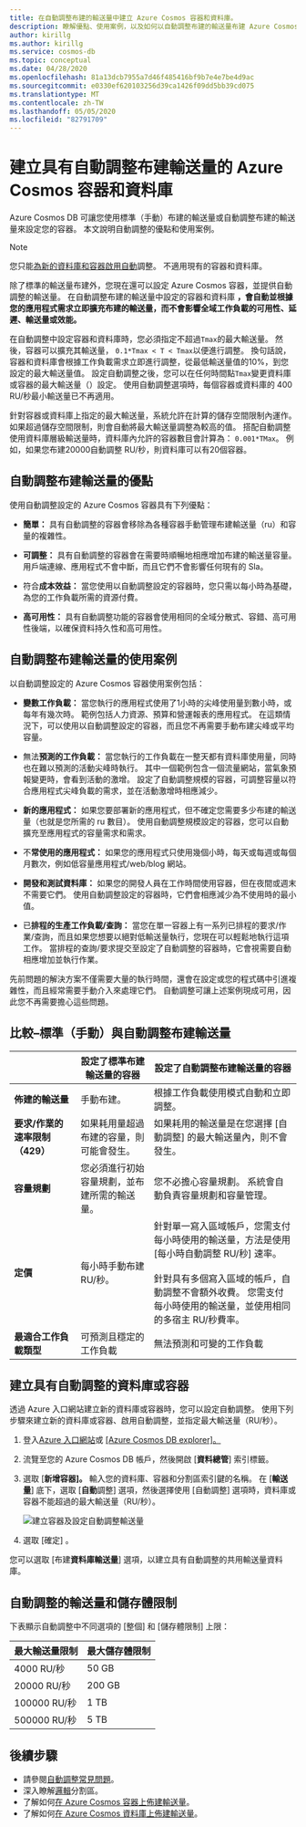 ```yaml
---
title: 在自動調整布建的輸送量中建立 Azure Cosmos 容器和資料庫。
description: 瞭解優點、使用案例，以及如何以自動調整布建的輸送量布建 Azure Cosmos 資料庫和容器。
author: kirillg
ms.author: kirillg
ms.service: cosmos-db
ms.topic: conceptual
ms.date: 04/28/2020
ms.openlocfilehash: 81a13dcb7955a7d46f485416bf9b7e4e7be4d9ac
ms.sourcegitcommit: e0330ef620103256d39ca1426f09dd5bb39cd075
ms.translationtype: MT
ms.contentlocale: zh-TW
ms.lasthandoff: 05/05/2020
ms.locfileid: "82791709"
---
```

# <a name="create-azure-cosmos-containers-and-databases-with-autoscale-provisioned-throughput"></a>建立具有自動調整布建輸送量的 Azure Cosmos 容器和資料庫

Azure Cosmos DB 可讓您使用標準（手動）布建的輸送量或自動調整布建的輸送量來設定您的容器。 本文說明自動調整的優點和使用案例。

> [!NOTE]
> 您只能[為新的資料庫和容器啟用自動](#create-db-container-autoscale)調整。 不適用現有的容器和資料庫。

除了標準的輸送量布建外，您現在還可以設定 Azure Cosmos 容器，並提供自動調整的輸送量。 在自動調整布建的輸送量中設定的容器和資料庫 **，會自動並根據您的應用程式需求立即擴充布建的輸送量，而不會影響全域工作負載的可用性、延遲、輸送量或效能。**

在自動調整中設定容器和資料庫時，您必須指定不超過`Tmax`的最大輸送量。 然後，容器可以擴充其輸送量， `0.1*Tmax < T < Tmax`以便進行調整。 換句話說，容器和資料庫會根據工作負載需求立即進行調整，從最低輸送量值的10%，到您設定的最大輸送量值。 設定自動調整之後，您可以在任何時間點`Tmax`變更資料庫或容器的最大輸送量（）設定。 使用自動調整選項時，每個容器或資料庫的 400 RU/秒最小輸送量已不再適用。

針對容器或資料庫上指定的最大輸送量，系統允許在計算的儲存空間限制內運作。 如果超過儲存空間限制，則會自動將最大輸送量調整為較高的值。 搭配自動調整使用資料庫層級輸送量時，資料庫內允許的容器數目會計算為： `0.001*TMax`。 例如，如果您布建20000自動調整 RU/秒，則資料庫可以有20個容器。

## <a name="benefits-of-autoscale-provisioned-throughput"></a><a id="autoscale-benefits"></a>自動調整布建輸送量的優點

使用自動調整設定的 Azure Cosmos 容器具有下列優點：

* **簡單：** 具有自動調整的容器會移除為各種容器手動管理布建輸送量（ru）和容量的複雜性。

* **可調整：** 具有自動調整的容器會在需要時順暢地相應增加布建的輸送量容量。 用戶端連線、應用程式不會中斷，而且它們不會影響任何現有的 Sla。

* 符合**成本效益：** 當您使用以自動調整設定的容器時，您只需以每小時為基礎，為您的工作負載所需的資源付費。

* **高可用性：** 具有自動調整功能的容器會使用相同的全域分散式、容錯、高可用性後端，以確保資料持久性和高可用性。

## <a name="use-cases-of-autoscale-provisioned-throughput"></a><a id="autoscale-usecases"></a>自動調整布建輸送量的使用案例

以自動調整設定的 Azure Cosmos 容器使用案例包括：

* **變數工作負載：** 當您執行的應用程式使用了1小時的尖峰使用量到數小時，或每年有幾次時。 範例包括人力資源、預算和營運報表的應用程式。 在這類情況下，可以使用以自動調整設定的容器，而且您不再需要手動布建尖峰或平均容量。

* 無法**預測的工作負載：** 當您執行的工作負載在一整天都有資料庫使用量，同時也在難以預測的活動尖峰時執行。 其中一個範例包含一個流量網站，當氣象預報變更時，會看到活動的激增。 設定了自動調整規模的容器，可調整容量以符合應用程式尖峰負載的需求，並在活動激增時相應減少。

* **新的應用程式：** 如果您要部署新的應用程式，但不確定您需要多少布建的輸送量（也就是您所需的 ru 數目）。 使用自動調整規模設定的容器，您可以自動擴充至應用程式的容量需求和需求。

* 不**常使用的應用程式：** 如果您的應用程式只使用幾個小時，每天或每週或每個月數次，例如低容量應用程式/web/blog 網站。

* **開發和測試資料庫：** 如果您的開發人員在工作時間使用容器，但在夜間或週末不需要它們。 使用自動調整設定的容器時，它們會相應減少為不使用時的最小值。

* 已**排程的生產工作負載/查詢：** 當您在單一容器上有一系列已排程的要求/作業/查詢，而且如果您想要以絕對低輸送量執行，您現在可以輕鬆地執行這項工作。 當排程的查詢/要求提交至設定了自動調整的容器時，它會視需要自動相應增加並執行作業。

先前問題的解決方案不僅需要大量的執行時間，還會在設定或您的程式碼中引進複雜性，而且經常需要手動介入來處理它們。 自動調整可讓上述案例現成可用，因此您不再需要擔心這些問題。

## <a name="comparison--standard-manual-vs-autoscale-provisioned-throughput"></a>比較–標準（手動）與自動調整布建輸送量

|  | 設定了標準布建輸送量的容器  | 設定了自動調整布建輸送量的容器 |
|---------|---------|---------|
| **佈建的輸送量** | 手動布建。 | 根據工作負載使用模式自動和立即調整。 |
| **要求/作業的速率限制（429）**  | 如果耗用量超過布建的容量，則可能會發生。 | 如果耗用的輸送量是在您選擇 [自動調整] 的最大輸送量內，則不會發生。   |
| **容量規劃** |  您必須進行初始容量規劃，並布建所需的輸送量。 |    您不必擔心容量規劃。 系統會自動負責容量規劃和容量管理。 |
| **定價** | 每小時手動布建 RU/秒。 | 針對單一寫入區域帳戶，您需支付每小時使用的輸送量，方法是使用 [每小時自動調整 RU/秒] 速率。 <br/><br/>針對具有多個寫入區域的帳戶，自動調整不會額外收費。 您需支付每小時使用的輸送量，並使用相同的多宿主 RU/秒費率。 |
| **最適合工作負載類型** |  可預測且穩定的工作負載|   無法預測和可變的工作負載  |

## <a name="create-a-database-or-a-container-with-autoscale"></a><a id="create-db-container-autoscale"></a>建立具有自動調整的資料庫或容器

透過 Azure 入口網站建立新的資料庫或容器時，您可以設定自動調整。 使用下列步驟來建立新的資料庫或容器、啟用自動調整，並指定最大輸送量（RU/秒）。

1. 登入[Azure 入口網站](https://portal.azure.com)或 [ [Azure Cosmos DB explorer]。](https://cosmos.azure.com/)

1. 流覽至您的 Azure Cosmos DB 帳戶，然後開啟 [**資料總管**] 索引標籤。

1. 選取 [**新增容器]。** 輸入您的資料庫、容器和分割區索引鍵的名稱。 在 [**輸送量**] 底下，選取 [**自動**調整] 選項，然後選擇使用 [自動調整] 選項時，資料庫或容器不能超過的最大輸送量（RU/秒）。

   ![建立容器及設定自動調整輸送量](./media/provision-throughput-autoscale/create-container-autoscale-mode.png)

1. 選取 [確定]  。

您可以選取 [布建**資料庫輸送量**] 選項，以建立具有自動調整的共用輸送量資料庫。

## <a name="throughput-and-storage-limits-for-autoscale"></a><a id="autoscale-limits"></a>自動調整的輸送量和儲存體限制

下表顯示自動調整中不同選項的 [整個] 和 [儲存體限制] 上限：

|最大輸送量限制  |最大儲存體限制  |
|---------|---------|
|4000 RU/秒  |   50 GB    |
|20000 RU/秒  |  200 GB  |
|100000 RU/秒    |  1 TB   |
|500000 RU/秒    |  5 TB  |

## <a name="next-steps"></a>後續步驟

* 請參閱[自動調整常見問題](autoscale-faq.md)。
* 深入瞭解[邏輯](partition-data.md)分割區。
* 了解如何[在 Azure Cosmos 容器上佈建輸送量](how-to-provision-container-throughput.md)。
* 了解如何[在 Azure Cosmos 資料庫上佈建輸送量](how-to-provision-database-throughput.md)。
